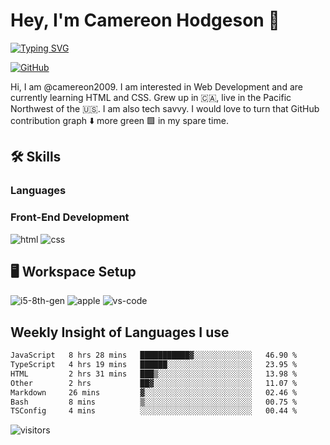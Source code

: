 # Hey, I'm Camereon Hodgeson 👋

[![Typing SVG](https://readme-typing-svg.demolab.com?font=Fira+Code&pause=1000&width=435&lines=Learn%2C+Build%2C+Repeat)](https://git.io/typing-svg)

[![GitHub](https://img.shields.io/badge/GitHub-%40camereon2009-239a3b.svg)](https://github.com/camereon2009)

Hi, I am @camereon2009. I am interested in Web Development and are currently learning HTML and CSS. Grew up in 🇨🇦, live in the Pacific Northwest of the 🇺🇸. I am also tech savvy. I would love to turn that GitHub contribution graph ⬇️ more green 🟩 in my spare time.

## 🛠️ Skills

### Languages

### Front-End Development

![html](https://img.shields.io/badge/HTML5-E34F26?style=for-the-badge&logo=html5&logoColor=white)
![css](https://img.shields.io/badge/CSS3-1572B6?style=for-the-badge&logo=css3&logoColor=white)

## 🖥️ Workspace Setup

![i5-8th-gen](https://img.shields.io/badge/Apple-M1_Chip-0071C5?style=for-the-badge&logo=apple&logoColor=white)
![apple](https://img.shields.io/badge/MacOS_Ventura-0078D6?style=for-the-badge&logo=apple&logoColor=white)
![vs-code](https://img.shields.io/badge/VS_Code-007ACC?style=for-the-badge&logo=Visual-Studio-Code&logoColor=white)

## Weekly Insight of Languages I use

```txt
JavaScript   8 hrs 28 mins   ███████████▓░░░░░░░░░░░░░   46.90 %
TypeScript   4 hrs 19 mins   ██████░░░░░░░░░░░░░░░░░░░   23.95 %
HTML         2 hrs 31 mins   ███▒░░░░░░░░░░░░░░░░░░░░░   13.98 %
Other        2 hrs           ██▓░░░░░░░░░░░░░░░░░░░░░░   11.07 %
Markdown     26 mins         ▓░░░░░░░░░░░░░░░░░░░░░░░░   02.46 %
Bash         8 mins          ▒░░░░░░░░░░░░░░░░░░░░░░░░   00.75 %
TSConfig     4 mins          ░░░░░░░░░░░░░░░░░░░░░░░░░   00.44 %
```

<img src="https://visitor-badge.laobi.icu/badge?page_id=camereon2009.camereon2009" alt="visitors">

<!---
camereon2009/camereon2009 is a ✨ special ✨ repository because its `README.md` (this file) appears on your GitHub profile.
You can click the Preview link to take a look at your changes.
--->
